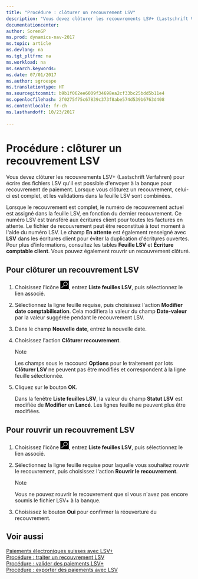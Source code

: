 ```yaml
---
title: "Procédure : clôturer un recouvrement LSV"
description: "Vous devez clôturer les recouvrements LSV+ (Lastschrift Verfahren) pour écrire des fichiers LSV qu'il est possible d'envoyer à la banque pour recouvrement de paiement. Lorsque vous clôturez un recouvrement, celui-ci est complet, et les validations dans la feuille LSV sont combinées."
documentationcenter: 
author: SorenGP
ms.prod: dynamics-nav-2017
ms.topic: article
ms.devlang: na
ms.tgt_pltfrm: na
ms.workload: na
ms.search.keywords: 
ms.date: 07/01/2017
ms.author: sgroespe
ms.translationtype: HT
ms.sourcegitcommit: b9b1f062ee6009f34698ea2cf33bc25bdd5b11e4
ms.openlocfilehash: 2f0275f75c67839c373f8abe574d539b6763d408
ms.contentlocale: fr-ch
ms.lasthandoff: 10/23/2017

---
```

# <a name="how-to-close-an-lsv-collection"></a>Procédure : clôturer un recouvrement LSV
Vous devez clôturer les recouvrements LSV+ (Lastschrift Verfahren) pour écrire des fichiers LSV qu'il est possible d'envoyer à la banque pour recouvrement de paiement. Lorsque vous clôturez un recouvrement, celui-ci est complet, et les validations dans la feuille LSV sont combinées.  

Lorsque le recouvrement est complet, le numéro de recouvrement actuel est assigné dans la feuille LSV, en fonction du dernier recouvrement. Ce numéro LSV est transféré aux écritures client pour toutes les factures en attente. Le fichier de recouvrement peut être reconstitué à tout moment à l'aide du numéro LSV. Le champ **En attente** est également renseigné avec **LSV** dans les écritures client pour éviter la duplication d'écritures ouvertes. Pour plus d'informations, consultez les tables **Feuille LSV** et **Écriture comptable client**. Vous pouvez également rouvrir un recouvrement clôturé.  

## <a name="to-close-an-lsv-collection"></a>Pour clôturer un recouvrement LSV  

1.  Choisissez l'icône ![Page ou état pour la recherche](../../media/ui-search/search_small.png "icône Page ou état pour la recherche"), entrez **Liste feuilles LSV**, puis sélectionnez le lien associé.  
2.  Sélectionnez la ligne feuille requise, puis choisissez l'action **Modifier date comptabilisation**. Cela modifiera la valeur du champ **Date-valeur** par la valeur suggérée pendant le recouvrement LSV.  
3.  Dans le champ **Nouvelle date**, entrez la nouvelle date.  
4.  Choisissez l'action **Clôturer recouvrement**.  

    > [!NOTE]  
    >  Les champs sous le raccourci **Options** pour le traitement par lots **Clôturer LSV** ne peuvent pas être modifiés et correspondent à la ligne feuille sélectionnée.  

5.  Cliquez sur le bouton **OK**.  

    Dans la fenêtre **Liste feuilles LSV**, la valeur du champ **Statut LSV** est modifiée de **Modifier** en **Lancé**. Les lignes feuille ne peuvent plus être modifiées.  

## <a name="to-reopen-an-lsv-collection"></a>Pour rouvrir un recouvrement LSV  

1.  Choisissez l'icône ![Page ou état pour la recherche](../../media/ui-search/search_small.png "icône Page ou état pour la recherche"), entrez **Liste feuilles LSV**, puis sélectionnez le lien associé.  
2.  Sélectionnez la ligne feuille requise pour laquelle vous souhaitez rouvrir le recouvrement, puis choisissez l'action **Rouvrir le recouvrement**.  

    > [!NOTE]  
    >  Vous ne pouvez rouvrir le recouvrement que si vous n'avez pas encore soumis le fichier LSV+ à la banque.  

3.  Choisissez le bouton **Oui** pour confirmer la réouverture du recouvrement.  

## <a name="see-also"></a>Voir aussi  
 [Paiements électroniques suisses avec LSV+](swiss-electronic-payments-using-lsv-.md)   
 [Procédure : traiter un recouvrement LSV](how-to-process-an-lsv-collection.md)   
 [Procédure : valider des paiements LSV+](how-to-post-lsv-payments.md)   
 [Procédure : exporter des paiements avec LSV](how-to-export-payments-using-lsv.md)

